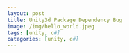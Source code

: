```yaml
---
layout: post
title: Unity3d Package Dependency Bug
image: /img/hello_world.jpeg
tags: [unity, c#]
categories: [unity, c#]
---
```



